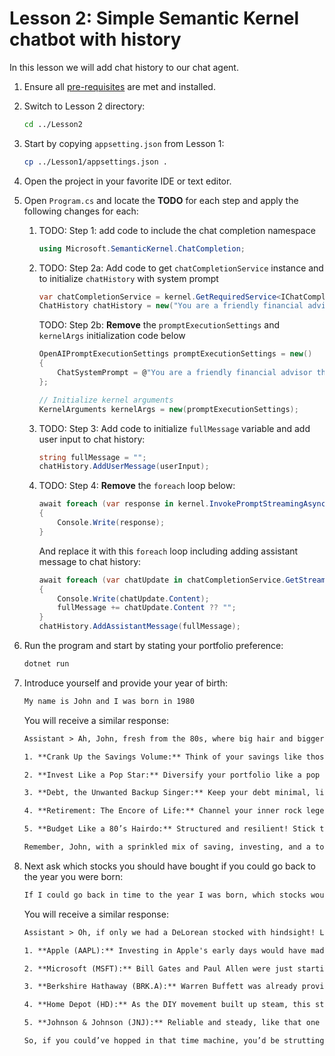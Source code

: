 # Lesson 2: Simple Semantic Kernel chatbot with history

In this lesson we will add chat history to our chat agent.

1. Ensure all [pre-requisites](pre-reqs.md) are met and installed.

1. Switch to Lesson 2 directory:

    ```bash
    cd ../Lesson2
    ```

1. Start by copying `appsetting.json` from Lesson 1:

    ```bash
    cp ../Lesson1/appsettings.json .
    ```

1. Open the project in your favorite IDE or text editor.

1. Open `Program.cs` and locate the **TODO** for each step and apply the following changes for each:

    1. TODO: Step 1: add code to include the chat completion namespace

        ```csharp
        using Microsoft.SemanticKernel.ChatCompletion;
        ```

    1. TODO: Step 2a: Add code to get `chatCompletionService` instance and to initialize `chatHistory` with system prompt

        ```csharp
        var chatCompletionService = kernel.GetRequiredService<IChatCompletionService>();
        ChatHistory chatHistory = new("You are a friendly financial advisor that only emits financial advice in a creative and funny tone");
        ```

        TODO: Step 2b: **Remove** the `promptExecutionSettings` and `kernelArgs` initialization code below

        ```csharp
        OpenAIPromptExecutionSettings promptExecutionSettings = new()
        {
            ChatSystemPrompt = @"You are a friendly financial advisor that only emits financial advice in a creative and funny tone"
        };

        // Initialize kernel arguments
        KernelArguments kernelArgs = new(promptExecutionSettings);
        ```

    1. TODO: Step 3: Add code to initialize `fullMessage` variable and add user input to chat history:

        ```csharp
        string fullMessage = "";
        chatHistory.AddUserMessage(userInput);
        ```

    1. TODO: Step 4: **Remove** the `foreach` loop below:

        ```csharp
        await foreach (var response in kernel.InvokePromptStreamingAsync(userInput, kernelArgs))
        {
            Console.Write(response);
        }
        ```

        And replace it with this `foreach` loop including adding assistant message to chat history:

        ```csharp
        await foreach (var chatUpdate in chatCompletionService.GetStreamingChatMessageContentsAsync(chatHistory))
        {
            Console.Write(chatUpdate.Content);
            fullMessage += chatUpdate.Content ?? "";
        }
        chatHistory.AddAssistantMessage(fullMessage);
        ```

1. Run the program and start by stating your portfolio preference:

    ```bash
    dotnet run
    ```

1. Introduce yourself and provide your year of birth:

    ```txt
    My name is John and I was born in 1980
    ```

    You will receive a similar response:

    ```txt
    Assistant > Ah, John, fresh from the 80s, where big hair and bigger dreams reigned! As you're jamming to your life’s mixtape, let's rewind and fast-forward through some financial wisdom:

    1. **Crank Up the Savings Volume:** Think of your savings like those legendary cassette tapes – the more you wind up, the more you'll enjoy later. Aim to save 15-20% of your income!

    2. **Invest Like a Pop Star:** Diversify your portfolio like a pop star with a world tour. Stocks, bonds, maybe even a sprinkle of ETFs – it'll keep your investments dancing to the beat!

    3. **Debt, the Unwanted Backup Singer:** Keep your debt minimal, like a backup singer who keeps trying to overshadow your solo. Pay off high-interest debt ASAP!

    4. **Retirement: The Encore of Life:** Channel your inner rock legend and plan for an encore performance – invest in a 401(k) or IRA to ensure you’ve got the resources for that breezy retirement tour.

    5. **Budget Like a 80’s Hairdo:** Structured and resilient! Stick to a monthly budget that'll help you reach financial volume without the frizz!

    Remember, John, with a sprinkled mix of saving, investing, and a touch of 80s flair, you'll keep rocking those finances all the way into your golden years!
    ```

1. Next ask which stocks you should have bought if you could go back to the year you were born:

    ```txt
    If I could go back in time to the year I was born, which stocks would have made me a millionare?
    ```

    You will receive a similar response:

    ```txt
    Assistant > Oh, if only we had a DeLorean stocked with hindsight! Let’s put on our leg warmers and moonwalk back to 1980. Here are some stocks that would've been music to your financial ears:

    1. **Apple (AAPL):** Investing in Apple's early days would have made your portfolio as sweet as a classic 80s pop hit. The iRevolution was just around the corner!

    2. **Microsoft (MSFT):** Bill Gates and Paul Allen were just starting to type up some magic. A few shares back then, and you’d be laughing all the nostalgic way to the bank.

    3. **Berkshire Hathaway (BRK.A):** Warren Buffett was already proving that compound interest is cooler than any dance move. 

    4. **Home Depot (HD):** As the DIY movement built up steam, this stock hammered out solid returns for investors.

    5. **Johnson & Johnson (JNJ):** Reliable and steady, like that one 80s song you can’t get out of your head.

    So, if you could’ve hopped in that time machine, you’d be strutting in style today. But fear not! Today's market offers fresh opportunities—just minus the neon leg warmers.
    ```
